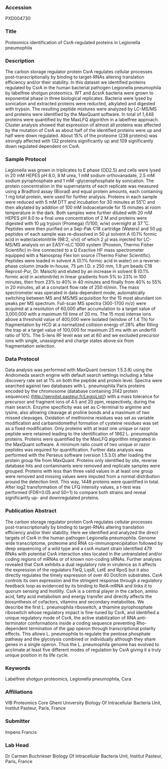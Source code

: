 ### Accession
PXD004730

### Title
Proteomics identification of CsrA-regulated proteins in Legionella pneumophila

### Description
The carbon storage regulator protein CsrA regulates cellular processes post-transcriptionally by binding to target-RNAs altering translation efficiency and/or their stability. In this dataset we identified proteins regulated by CsrA in the human bacterial pathogen Legionella pneumophila by labelfree shotgun proteomics. WT and ∆csrA bacteria were grown to exponential phase in three biological replicates. Bacteria were lysed by sonication and extracted proteins were reducted, alkylated and digested with trypsin. The resulting peptide mixtures were analyzed by LC-MS/MS and proteins were identified by the MaxQuant software. In total of 1,448 proteins were quantified by the MaxLFQ algorithm in a labelfree approach. Cluster analysis showed that expression of almost all proteins was affected by the mutation of CsrA as about half of the identified proteins were up and half were down regulated. About 15% of the proteome (238 proteins) was strongly affected with 132 proteins significantly up and 109 significantly down regulated dependent on CsrA.

### Sample Protocol
Legionella was grown in triplicates to E phase (OD2.5) and cells were lysed in 20 mM HEPES pH 8.0, 8 M urea, 1 mM sodium orthovanadate, 2.5 mM sodium pyrophosphate and 1 mM -glycerophosphate by sonication. The protein concentration in the supernatants of each replicate was measured using a Bradford assay (Biorad) and equal protein amounts, each containing 1 mg total protein, were used for further analysis. Proteins in each sample were reduced with 5 mM DTT and incubation for 30 minutes at 55˚C and then alkylated by addition of 100 mM iodoacetamide for 15 minutes at room temperature in the dark. Both samples were further diluted with 20 mM HEPES pH 8.0 to a final urea concentration of 2 M and proteins were digested with 10 µg trypsin (Promega) (1/100, w/w) overnight at 37 ˚C. Peptides were then purified on a Sep-Pak C18 cartridge (Waters) and 50 µg peptides of each sample was re-dissolved in 50 µl solvent A (0.1% formic acid in water/acetonitrile (98:2, v/v)) of which 2 µl was injected for LC-MS/MS analysis on an EASY-nLC 1000 system (Proxeon, Thermo Fisher Scientific) in-line connected to a Q Exactive HF mass spectrometer equipped with a Nanospray Flex Ion source (Thermo Fisher Scientific). Peptides were loaded in solvent A (0.1% formic acid in water) on a reverse-phase column (made in-house, 75 µm I.D. x 250 mm, 1.9 µm beads C18 Reprosil-Pur, Dr. Maisch) and eluted by an increase in solvent B (0.1% formic acid in acetonitrile) in linear gradients from 5% to 23% in 100 minutes, then from 23% to 40% in 40 minutes and finally from 40% to 55% in 20 minutes, all at a constant flow rate of 250 nl/min. The mass spectrometer was operated in data-dependent mode, automatically switching between MS and MS/MS acquisition for the 15 most abundant ion peaks per MS spectrum. Full-scan MS spectra (300-1700 m/z) were acquired at a resolution of 60,000 after accumulation to a target value of 3,000,000 with a maximum fill time of 20 ms. The 15 most intense ions above a threshold value of 400,000 were isolated (window of 1.4 Th) for fragmentation by HCD at a normalized collision energy of 28% after filling the trap at a target value of 100,000 for maximum 25 ms with an underfill ratio of 10%. The S-lens RF level was set at 60 and we excluded precursor ions with single, unassigned and charge states above six from fragmentation selection.

### Data Protocol
Data analysis was performed with MaxQuant (version 1.5.3.8) using the Andromeda search engine with default search settings including a false discovery rate set at 1% on both the peptide and protein level. Spectra were searched against two databases with L. pneumophila Paris proteins encoded by the chromosome (database containing 3142 protein sequences) (http://genolist.pasteur.fr/LegioList/) with a mass tolerance for precursor and fragment ions of 4.5 and 20 ppm, respectively, during the main search. Enzyme specificity was set as C-terminal to arginine and lysine, also allowing cleavage at proline bonds and a maximum of two missed cleavages. Oxidation of methionine residues was set as variable modification and carbamidomethyl formation of cysteine residues was set as a fixed modification. Only proteins with at least one unique or razor peptide were retained leading to the identification of 1662 L. pneumophila proteins. Proteins were quantified by the MaxLFQ algorithm integrated in the MaxQuant software. A minimum ratio count of two unique or razor peptides was required for quantification. Further data analysis was performed with the Perseus software (version 1.5.3.0) after loading the protein group file from MaxQuant. Proteins only identified by site, reverse database hits and contaminants were removed and replicate samples were grouped. Proteins with less than three valid values in at least one group were removed and missing values were imputed from a normal distribution around the detection limit. This way, 1448 proteins were quantified in total. After log2 transformation of the LFQ intensity values, a t-test was performed (FDR=0.05 and S0=1) to compare both strains and reveal significantly up- and downregulated proteins.

### Publication Abstract
The carbon storage regulator protein CsrA regulates cellular processes post-transcriptionally by binding to target-RNAs altering translation efficiency and/or their stability. Here we identified and analyzed the direct targets of CsrA in the human pathogen Legionella pneumophila. Genome wide transcriptome, proteome and RNA co-immunoprecipitation followed by deep sequencing of a wild type and a csrA mutant strain identified 479 RNAs with potential CsrA interaction sites located in the untranslated and/or coding regions of mRNAs or of known non-coding sRNAs. Further analyses revealed that CsrA exhibits a dual regulatory role in virulence as it affects the expression of the regulators FleQ, LqsR, LetE and RpoS but it also directly regulates the timely expression of over 40 Dot/Icm substrates. CsrA controls its own expression and the stringent response through a regulatory feedback loop as evidenced by its binding to RelA-mRNA and links it to quorum sensing and motility. CsrA is a central player in the carbon, amino acid, fatty acid metabolism and energy transfer and directly affects the biosynthesis of cofactors, vitamins and secondary metabolites. We describe the first L. pneumophila riboswitch, a thiamine pyrophosphate riboswitch whose regulatory impact is fine-tuned by CsrA, and identified a unique regulatory mode of CsrA, the active stabilization of RNA anti-terminator conformations inside a coding sequence preventing Rho-dependent termination of the gap operon through transcriptional polarity effects. This allows L. pneumophila to regulate the pentose phosphate pathway and the glycolysis combined or individually although they share genes in a single operon. Thus the L. pneumophila genome has evolved to acclimate at least five different modes of regulation by CsrA giving it a truly unique position in its life cycle.

### Keywords
Labelfree shotgun proteomics, Legionella pneumophila, Csra

### Affiliations
VIB Proteomics Core
Ghent University
Biology Of Intracellular Bacteria Unit, Institut Pasteur, Paris, France

### Submitter
Impens Francis

### Lab Head
Dr Carmen Buchrieser
Biology Of Intracellular Bacteria Unit, Institut Pasteur, Paris, France



